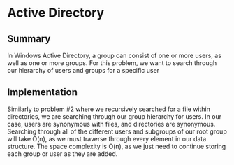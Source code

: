 # Active Directory

## Summary

In Windows Active Directory, a group can consist of one or more users, as well as one or more groups.
For this problem, we want to search through our hierarchy of users and groups for a specific user

## Implementation

Similarly to problem #2 where we recursively searched for a file within directories, we are
searching through our group hierarchy for users. In our case, users are synonymous with files,
and directories are synonymous. Searching through all of the different users and subgroups
of our root group will take O(n), as we must traverse through every element in our data structure. The
space complexity is O(n), as we just need to continue storing each group or user as they are added. 